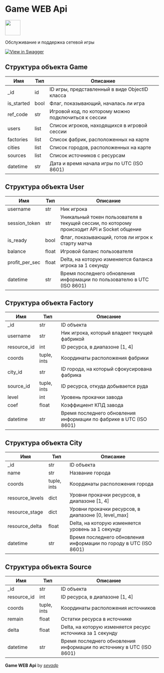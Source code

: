 # Game WEB Api
<img src="https://raw.githubusercontent.com/swagger-api/swagger.io/wordpress/images/assets/SWU-logo-clr.png" height="50">

Обслуживание и поддержка сетевой игры

[![View in Swagger](http://jessemillar.github.io/view-in-swagger-button/button.svg)](http://tp-project2021.herokuapp.com/api/v1/docs/)

## Структура объекта Game
| Имя | Тип | Описание |
| --- |-----|----------|
| _id | id | ID игры, представленный в виде ObjectID класса |
| is_started | bool | Флаг, показывающий, началась ли игра |
| ref_code | str | Игровой код, по которому можно подключиться к сессии |
| users | list | Список игроков, находящихся в игровой сессии |
| factories | list | Список фабрик, расположенных на карте |
| cities | list | Список городов, расположенных на карте |
| sources | list | Список источников с ресурсам |
| datetime | str | Дата и время начала игры по UTC (ISO 8601) |

## Структура объекта User
| Имя | Тип | Описание |
| --- |-----|----------|
| username | str | Ник игрока |
| session_token | str | Уникальный токен пользователя в текущей сессии, по которому происходит API и Socket общение |
| is_ready | bool | Флаг, показывающий, готов ли игрок к старту матча |
| balance | float | Игровой баланс пользователя |
| profit_per_sec | float | Delta, на которую изменяется баланса игрока за 1 секунду |
| datetime | str | Время последнего обновления информации по пользователю в UTC (ISO 8601) |

## Структура объекта Factory
| Имя | Тип | Описание |
| --- |-----|----------|
| _id | str | ID объекта  |
| username | str | Ник игрока, который владеет текущей фабрикой  |
| resource_id | int | ID ресурса, в диапазоне [1, 4] |
| coords | tuple, ints | Координаты расположения фабрики |
| city_id | str | ID города, на который сфокусирована фабрика |
| source_id | tuple, ints | ID ресурса, откуда добывается руда |
| level | int | Уровень прокачки завода |
| coef | float | Коэффициент КПД завода |
| datetime | str | Время последнего обновления информации по фабрике в UTC (ISO 8601) |

## Структура объекта City
| Имя | Тип | Описание |
| --- |-----|----------|
| _id | str | ID объекта  |
| name | str | Название города |
| coords | tuple, ints | Координаты расположения города |
| resource_levels | dict | Уровни прокачки ресурсов, в диапазоне [1, 4] |
| resource_stage | dict | Уровни прокачки ресурсов, в диапазоне [0, level_max] |
| resource_delta | float | Delta, на которую изменяется уровень за 1 секунду |
| datetime | str | Время последнего обновления информации по городу в UTC (ISO 8601) |

## Структура объекта Source
| Имя | Тип | Описание |
| --- |-----|----------|
| _id | str | ID объекта  |
| resource_id | int | ID ресурса, в диапазоне [1, 4]  |
| coords | tuple, ints | Координаты расположения источников |
| remain | float | Остатки ресурса в источнике |
| delta | float | Delta, на которую изменяется ресурс источника за 1 секунду |
| datetime | str | Время последнего обновления информации по источнику в UTC (ISO 8601) |

**Game WEB Api** by *[sevadp](https://github.com/sevadp)*

